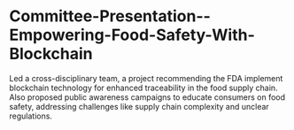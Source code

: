 # Committee-Presentation--Empowering-Food-Safety-With-Blockchain
 Led a cross-disciplinary team, a project recommending the FDA implement blockchain technology for enhanced traceability in the food supply chain. Also proposed public awareness campaigns to educate consumers on food safety, addressing challenges like supply chain complexity and unclear regulations.
